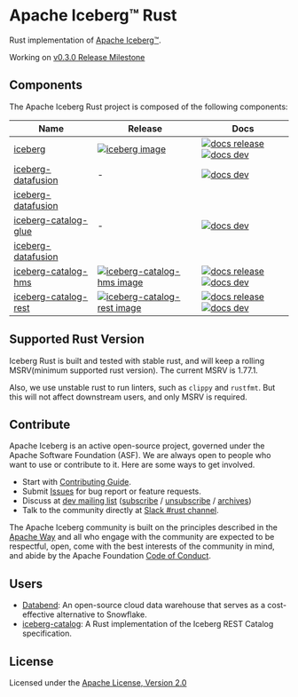 <!--
  ~ Licensed to the Apache Software Foundation (ASF) under one
  ~ or more contributor license agreements.  See the NOTICE file
  ~ distributed with this work for additional information
  ~ regarding copyright ownership.  The ASF licenses this file
  ~ to you under the Apache License, Version 2.0 (the
  ~ "License"); you may not use this file except in compliance
  ~ with the License.  You may obtain a copy of the License at
  ~
  ~   http://www.apache.org/licenses/LICENSE-2.0
  ~
  ~ Unless required by applicable law or agreed to in writing,
  ~ software distributed under the License is distributed on an
  ~ "AS IS" BASIS, WITHOUT WARRANTIES OR CONDITIONS OF ANY
  ~ KIND, either express or implied.  See the License for the
  ~ specific language governing permissions and limitations
  ~ under the License.
-->

# Apache Iceberg™ Rust



Rust implementation of [Apache Iceberg™](https://iceberg.apache.org/).

Working on [v0.3.0 Release Milestone](https://github.com/apache/iceberg-rust/milestone/2)

## Components

The Apache Iceberg Rust project is composed of the following components:

| Name                   | Release                                                    | Docs                                                                                              |
|------------------------|------------------------------------------------------------|---------------------------------------------------------------------------------------------------|
| [iceberg]              | [![iceberg image]][iceberg link]                           | [![docs release]][iceberg release docs] [![docs dev]][iceberg dev docs]                           |
| [iceberg-datafusion]   | -                                                          | [![docs dev]][iceberg-datafusion dev docs]                                                        |
| [iceberg-datafusion]                                                                        |
| [iceberg-catalog-glue] | -                                                          | [![docs dev]][iceberg-catalog-glue dev docs]                                                      |
| [iceberg-datafusion]                                                                       |
| [iceberg-catalog-hms]  | [![iceberg-catalog-hms image]][iceberg-catalog-hms link]   | [![docs release]][iceberg-catalog-hms release docs] [![docs dev]][iceberg-catalog-hms dev docs]   |
| [iceberg-catalog-rest] | [![iceberg-catalog-rest image]][iceberg-catalog-rest link] | [![docs release]][iceberg-catalog-rest release docs] [![docs dev]][iceberg-catalog-rest dev docs] |

[docs release]: https://img.shields.io/badge/docs-release-blue
[docs dev]: https://img.shields.io/badge/docs-dev-blue
[iceberg]: crates/iceberg/README.md
[iceberg image]: https://img.shields.io/crates/v/iceberg.svg
[iceberg link]: https://crates.io/crates/iceberg
[iceberg release docs]: https://docs.rs/iceberg
[iceberg dev docs]: https://rust.iceberg.apache.org/api/iceberg/

[iceberg-datafusion]: crates/integrations/datafusion/README.md
[iceberg-datafusion dev docs]: https://rust.iceberg.apache.org/api/iceberg-datafusion/

[iceberg-catalog-glue]: crates/catalog/glue/README.md
[iceberg-catalog-glue dev docs]: https://rust.iceberg.apache.org/api/iceberg-catalog-glue/

[iceberg-catalog-hms]: crates/catalog/hms/README.md
[iceberg-catalog-hms image]: https://img.shields.io/crates/v/iceberg-catalog-hms.svg
[iceberg-catalog-hms link]: https://crates.io/crates/iceberg-catalog-hms
[iceberg-catalog-hms release docs]: https://docs.rs/iceberg-catalog-hms
[iceberg-catalog-hms dev docs]: https://rust.iceberg.apache.org/api/iceberg-catalog-hms/

[iceberg-catalog-rest]: crates/catalog/rest/README.md
[iceberg-catalog-rest image]: https://img.shields.io/crates/v/iceberg-catalog-rest.svg
[iceberg-catalog-rest link]: https://crates.io/crates/iceberg-catalog-rest
[iceberg-catalog-rest release docs]: https://docs.rs/iceberg-catalog-rest
[iceberg-catalog-rest dev docs]: https://rust.iceberg.apache.org/api/iceberg-catalog-rest/

## Supported Rust Version

Iceberg Rust is built and tested with stable rust, and will keep a rolling MSRV(minimum supported rust version). The 
current MSRV is 1.77.1. 

Also, we use unstable rust to run linters, such as `clippy` and `rustfmt`. But this will not affect downstream users, 
and only MSRV is required.  


## Contribute

Apache Iceberg is an active open-source project, governed under the Apache Software Foundation (ASF). We are always open to people who want to use or contribute to it. Here are some ways to get involved.

- Start with [Contributing Guide](CONTRIBUTING.md).
- Submit [Issues](https://github.com/apache/iceberg-rust/issues/new) for bug report or feature requests.
- Discuss
  at [dev mailing list](mailto:dev@iceberg.apache.org) ([subscribe](<mailto:dev-subscribe@iceberg.apache.org?subject=(send%20this%20email%20to%20subscribe)>) / [unsubscribe](<mailto:dev-unsubscribe@iceberg.apache.org?subject=(send%20this%20email%20to%20unsubscribe)>) / [archives](https://lists.apache.org/list.html?dev@iceberg.apache.org))
- Talk to the community directly
  at [Slack #rust channel](https://join.slack.com/t/apache-iceberg/shared_invite/zt-1zbov3k6e-KtJfoaxp97YfX6dPz1Bk7A).

The Apache Iceberg community is built on the principles described in the [Apache Way](https://www.apache.org/theapacheway/index.html) and all who engage with the community are expected to be respectful, open, come with the best interests of the community in mind, and abide by the Apache Foundation [Code of Conduct](https://www.apache.org/foundation/policies/conduct.html).
## Users

- [Databend](https://github.com/datafuselabs/databend/): An open-source cloud data warehouse that serves as a cost-effective alternative to Snowflake.
- [iceberg-catalog](https://github.com/hansetag/iceberg-catalog): A Rust implementation of the Iceberg REST Catalog specification.

## License

Licensed under the [Apache License, Version 2.0](http://www.apache.org/licenses/LICENSE-2.0)
